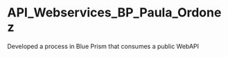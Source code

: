 # API_Webservices_BP_Paula_Ordonez
Developed a process in Blue Prism that consumes a public WebAPI 
